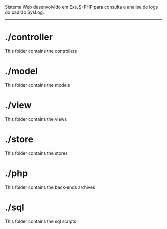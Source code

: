 Sistema Web desenvolvido em ExtJS+PHP para consulta e analise de logs do padrão SysLog.



----

# ./controller

This folder contains the controllers

# ./model

This folder contains the models

# ./view

This folder contains the views

# ./store

This folder contains the stores

# ./php

This folder contains the back-ends archives

# ./sql

This folder contains the sql scripts
